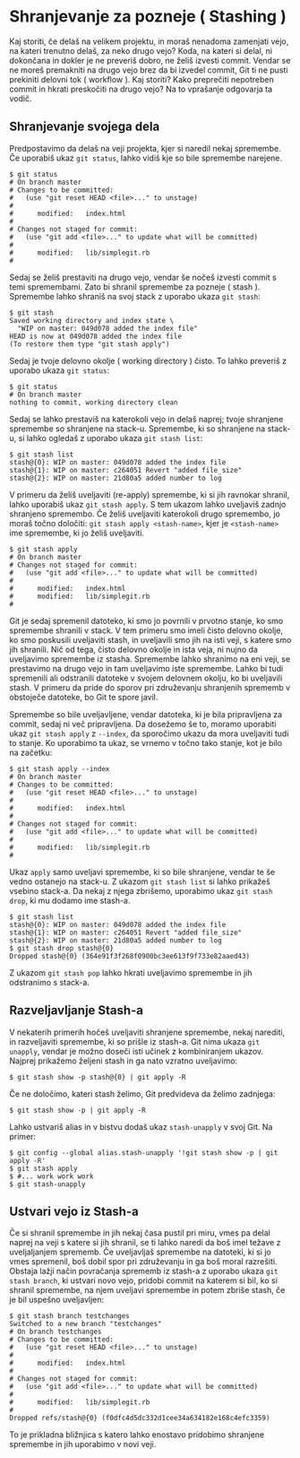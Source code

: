 # Shranjevanje za pozneje ( Stashing )

Kaj storiti, če delaš na velikem projektu, in moraš nenadoma zamenjati vejo, na kateri trenutno delaš, za neko drugo vejo? Koda, na kateri si delal, ni dokončana in dokler je ne preveriš dobro, ne želiš izvesti commit. Vendar se ne moreš premakniti na drugo vejo brez da bi izvedel commit, Git ti ne pusti prekiniti delovni tok ( workflow ). Kaj storiti? Kako preprečiti nepotreben commit in hkrati preskočiti na drugo vejo? Na to vprašanje odgovarja ta vodič.

## Shranjevanje svojega dela

Predpostavimo da delaš na veji projekta, kjer si naredil nekaj spremembe. Če uporabiš ukaz ```git status```, lahko vidiš kje so bile spremembe narejene.

```
$ git status
# On branch master
# Changes to be committed:
#   (use "git reset HEAD <file>..." to unstage)
#
#      modified:   index.html
#
# Changes not staged for commit:
#   (use "git add <file>..." to update what will be committed)
#
#      modified:   lib/simplegit.rb
#
```
Sedaj se želiš prestaviti na drugo vejo, vendar še nočeš izvesti commit s temi spremembami. Zato bi shranil spremembe za pozneje ( stash ).
Spremembe lahko shraniš na svoj stack z uporabo ukaza ```git stash```:

```
$ git stash
Saved working directory and index state \
  "WIP on master: 049d078 added the index file"
HEAD is now at 049d078 added the index file
(To restore them type "git stash apply")
```

Sedaj je tvoje delovno okolje ( working directory ) čisto. To lahko preveriš z uporabo ukaza ```git status```:

```
$ git status
# On branch master
nothing to commit, working directory clean
```

Sedaj se lahko prestaviš na katerokoli vejo in delaš naprej; tvoje shranjene spremembe so shranjene na stack-u. Spremembe, ki so shranjene na stack-u, si lahko ogledaš z uporabo ukaza ```git stash list```:

```
$ git stash list
stash@{0}: WIP on master: 049d078 added the index file
stash@{1}: WIP on master: c264051 Revert "added file_size"
stash@{2}: WIP on master: 21d80a5 added number to log
```

V primeru da želiš uveljaviti (re-apply) spremembe, ki si jih ravnokar shranil, lahko uporabiš ukaz ```git stash apply```. S tem ukazom lahko uveljaviš zadnjo shranjeno spremembo. Če želiš uveljaviti katerokoli drugo spremembo, jo moraš točno določiti: ```git stash apply <stash-name>```, kjer je ```<stash-name>``` ime spremembe, ki jo želiš uveljaviti.

```
$ git stash apply
# On branch master
# Changes not staged for commit:
#   (use "git add <file>..." to update what will be committed)
#
#      modified:   index.html
#      modified:   lib/simplegit.rb
#
```

Git je sedaj spremenil datoteko, ki smo jo povrnili v prvotno stanje, ko smo spremembe shranili v stack. V tem primeru smo imeli čisto delovno okolje, ko smo poskusili uveljaviti stash, in uveljavili smo jih na isti veji, s katere smo jih shranili. Nič od tega, čisto delovno okolje in ista veja, ni nujno da uveljavimo spremembe iz stasha. Spremembe lahko shranimo na eni veji, se prestavimo na drugo vejo in tam uveljavimo iste spremembe. Lahko bi tudi spremenili ali odstranili datoteke v svojem delovnem okolju, ko bi uveljavili stash. V primeru da pride do sporov pri združevanju shranjenih sprememb v obstoječe datoteke, bo Git te spore javil.

Spremembe so bile uveljavljene, vendar datoteka, ki je bila pripravljena za commit, sedaj ni več pripravljena. Da dosežemo še to, moramo uporabiti ukaz ```git stash apply``` z ```--index```, da sporočimo ukazu da mora uveljaviti tudi to stanje. Ko uporabimo ta ukaz, se vrnemo v točno tako stanje, kot je bilo na začetku:

```
$ git stash apply --index
# On branch master
# Changes to be committed:
#   (use "git reset HEAD <file>..." to unstage)
#
#      modified:   index.html
#
# Changes not staged for commit:
#   (use "git add <file>..." to update what will be committed)
#
#      modified:   lib/simplegit.rb
#
```

Ukaz `apply` samo uveljavi spremembe, ki so bile shranjene, vendar te še vedno ostanejo na stack-u. Z ukazom ```git stash list``` si lahko prikažeš vsebino stack-a. Da nekaj z njega zbrišemo, uporabimo ukaz ```git stash drop```, ki mu dodamo ime stash-a.

```
$ git stash list
stash@{0}: WIP on master: 049d078 added the index file
stash@{1}: WIP on master: c264051 Revert "added file_size"
stash@{2}: WIP on master: 21d80a5 added number to log
$ git stash drop stash@{0}
Dropped stash@{0} (364e91f3f268f0900bc3ee613f9f733e82aaed43)
```

Z ukazom ```git stash pop``` lahko hkrati uveljavimo spremembe in jih odstranimo s stack-a.

## Razveljavljanje Stash-a

V nekaterih primerih hočeš uveljaviti shranjene spremembe, nekaj narediti, in razveljaviti spremembe, ki so prišle iz stash-a. Git nima ukaza ```git unapply```, vendar je možno doseči isti učinek z kombiniranjem ukazov. Najprej prikažemo željeni stash in ga nato vzratno uveljavimo:

```$ git stash show -p stash@{0} | git apply -R```

Če ne določimo, kateri stash želimo, Git predvideva da želimo zadnjega:

```$ git stash show -p | git apply -R```

Lahko ustvariš alias in v bistvu dodaš ukaz ```stash-unapply``` v svoj Git. Na primer:

```
$ git config --global alias.stash-unapply '!git stash show -p | git apply -R'
$ git stash apply
$ #... work work work
$ git stash-unapply
```

## Ustvari vejo iz Stash-a

Če si shranil spremembe in jih nekaj časa pustil pri miru, vmes pa delal naprej na veji s katere si jih shranil, se ti lahko naredi da boš imel težave z uveljaljanjem sprememb. Če uveljavljaš spremembe na datoteki, ki si jo vmes spremenil, boš dobil spor pri združevanju in ga boš moral razrešiti. Obstaja lažji način povračanja sprememb iz stash-a z uporabo ukaza ```git stash branch```, ki ustvari novo vejo, pridobi commit na katerem si bil, ko si shranil spremembe, na njem uveljavi spremembe in potem zbriše stash, če je bil uspešno uveljavljen:

```
$ git stash branch testchanges
Switched to a new branch "testchanges"
# On branch testchanges
# Changes to be committed:
#   (use "git reset HEAD <file>..." to unstage)
#
#      modified:   index.html
#
# Changes not staged for commit:
#   (use "git add <file>..." to update what will be committed)
#
#      modified:   lib/simplegit.rb
#
Dropped refs/stash@{0} (f0dfc4d5dc332d1cee34a634182e168c4efc3359)
```

To je prikladna bližnjica s katero lahko enostavo pridobimo shranjene spremembe in jih uporabimo v novi veji.